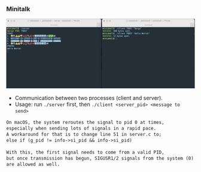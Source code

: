 ### Minitalk

<img src="./img/minitalk.png" width="800" alt="minitalk" />

- Communication between two processes (client and server).
- Usage: run `./server` first, then `./client <server_pid> <message to send>`

```
On macOS, the system reroutes the signal to pid 0 at times,
especially when sending lots of signals in a rapid pace.
A workaround for that is to change line 51 in server.c to;
else if (g_pid != info->si_pid && info->si_pid)

With this, the first signal needs to come from a valid PID,
but once transmission has begun, SIGUSR1/2 signals from the system (0) are allowed as well.
```
